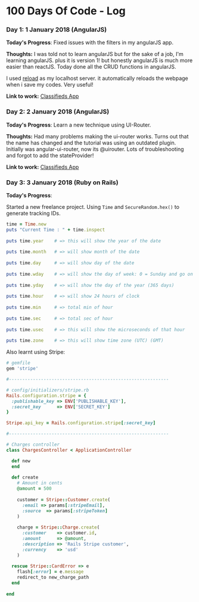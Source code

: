 # 100 Days Of Code - Log

### Day 1: 1 January 2018 (AngularJS)

**Today's Progress**: Fixed issues with the filters in my angularJS app.

**Thoughts:** I was told not to learn angularJS but for the sake of a job, I'm learning angularJS. plus it is version 1! but honestly angularJS is much more easier than reactJS. Today done all the CRUD functions in angularJS. 

I used [reload](https://www.npmjs.com/package/reload) as my localhost server. it automatically reloads the webpage when i save my codes. Very useful!

**Link to work:** [Classifieds App](https://github.com/nazmifeeroz/angular-classifieds)


### Day 2: 2 January 2018 (AngularJS)

**Today's Progress**: Learn a new technique using UI-Router.

**Thoughts:** Had many problems making the ui-router works. Turns out that the name has changed and the tutorial was using an outdated plugin. Initially was angular-ui-router, now its @uirouter. Lots of troubleshooting and forgot to add the stateProvider!

**Link to work:** [Classifieds App](https://github.com/nazmifeeroz/angular-classifieds)

### Day 3: 3 January 2018 (Ruby on Rails)

**Today's Progress**:

Started a new freelance project. Using `Time` and `SecureRandom.hex()` to generate tracking IDs.

```ruby
time = Time.new
puts "Current Time : " + time.inspect
 
puts time.year    # => this will show the year of the date
 
puts time.month   # => will show month of the date
 
puts time.day     # => will show day of the date
 
puts time.wday    # => will show the day of week: 0 = Sunday and go on
 
puts time.yday    # => will show the day of the year (365 days)
 
puts time.hour    # => will show 24 hours of clock 
 
puts time.min     # => total min of hour
 
puts time.sec     # => total sec of hour
 
puts time.usec    # => this will show the microseconds of that hour
 
puts time.zone    # => this will show time zone (UTC) (GMT)
```

Also learnt using Stripe:
```ruby
# gemfile
gem 'stripe'

#------------------------------------------------------------

# config/initializers/stripe.rb
Rails.configuration.stripe = {
  :publishable_key => ENV['PUBLISHABLE_KEY'],
  :secret_key      => ENV['SECRET_KEY']
}

Stripe.api_key = Rails.configuration.stripe[:secret_key]

#------------------------------------------------------------

# Charges controller 
class ChargesController < ApplicationController

  def new
  end
  
  def create
    # Amount in cents
    @amount = 500
  
    customer = Stripe::Customer.create(
      :email => params[:stripeEmail],
      :source  => params[:stripeToken]
    )
  
    charge = Stripe::Charge.create(
      :customer    => customer.id,
      :amount      => @amount,
      :description => 'Rails Stripe customer',
      :currency    => 'usd'
    )
  
  rescue Stripe::CardError => e
    flash[:error] = e.message
    redirect_to new_charge_path
  end
  
end

```